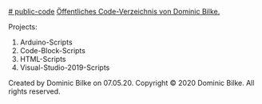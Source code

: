 <a href="https://github.com/DominicBilke/public-code"># public-code</a>
<a href="https://github.com/DominicBilke/public-code">Öffentliches Code-Verzeichnis von Dominic Bilke.</a>

Projects:
1. Arduino-Scripts
2. Code-Block-Scripts
3. HTML-Scripts
4. Visual-Studio-2019-Scripts

Created by Dominic Bilke on 07.05.20.
Copyright © 2020 Dominic Bilke. All rights reserved.
